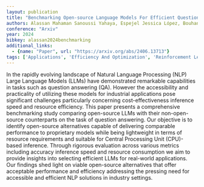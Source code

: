 ```yaml
---
layout: publication
title: "Benchmarking Open-source Language Models For Efficient Question Answering In Industrial Applications"
authors: Alassan Mahaman Sanoussi Yahaya, Espejel Jessica López, Bouhandi Merieme, Dahhane Walid, Ettifouri El Hassane
conference: "Arxiv"
year: 2024
bibkey: alassan2024benchmarking
additional_links:
  - {name: "Paper", url: "https://arxiv.org/abs/2406.13713"}
tags: ['Applications', 'Efficiency And Optimization', 'Reinforcement Learning', 'Tools']
---
```

In the rapidly evolving landscape of Natural Language Processing (NLP) Large Language Models (LLMs) have demonstrated remarkable capabilities in tasks such as question answering (QA). However the accessibility and practicality of utilizing these models for industrial applications pose significant challenges particularly concerning cost-effectiveness inference speed and resource efficiency. This paper presents a comprehensive benchmarking study comparing open-source LLMs with their non-open-source counterparts on the task of question answering. Our objective is to identify open-source alternatives capable of delivering comparable performance to proprietary models while being lightweight in terms of resource requirements and suitable for Central Processing Unit (CPU)-based inference. Through rigorous evaluation across various metrics including accuracy inference speed and resource consumption we aim to provide insights into selecting efficient LLMs for real-world applications. Our findings shed light on viable open-source alternatives that offer acceptable performance and efficiency addressing the pressing need for accessible and efficient NLP solutions in industry settings.
